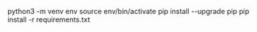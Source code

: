 python3 -m venv env
source env/bin/activate
pip install --upgrade pip
pip install -r requirements.txt
